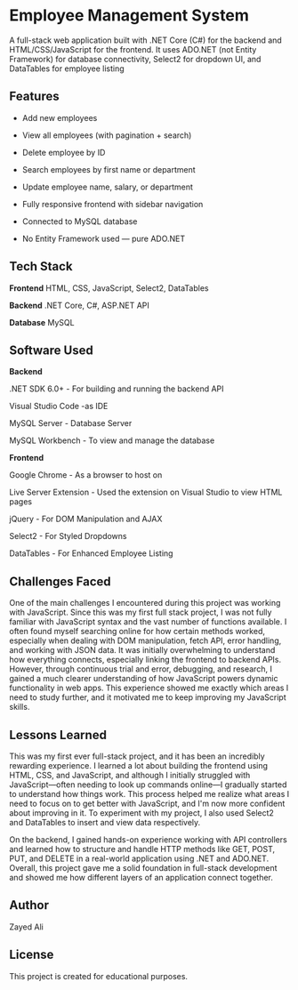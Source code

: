 
# Employee Management System
A full-stack web application built with .NET Core (C#) for the backend and HTML/CSS/JavaScript for the frontend. It uses ADO.NET (not Entity Framework) for database connectivity, Select2 for dropdown UI, and DataTables for employee listing



## Features

-  Add new employees

-  View all employees (with pagination + search)

-  Delete employee by ID

- Search employees by first name or department

- Update employee name, salary, or department

- Fully responsive frontend with sidebar navigation

- Connected to MySQL database

- No Entity Framework used — pure ADO.NET

## Tech Stack

**Frontend** HTML, CSS, JavaScript, Select2, DataTables

**Backend** .NET Core, C#, ASP.NET API

**Database** MySQL








##  Software Used

**Backend** 

.NET SDK 6.0+ - For building and running the backend API

Visual Studio Code -as IDE
 
MySQL Server - Database Server

MySQL Workbench - To view and manage the database



**Frontend**

Google Chrome - As a browser to host on

Live Server Extension - Used the extension on Visual Studio to view HTML pages

jQuery - For DOM Manipulation and AJAX

Select2 - For Styled Dropdowns

DataTables - For Enhanced Employee Listing




## Challenges Faced

One of the main challenges I encountered during this project was working with JavaScript. Since this was my first full stack project, I was not fully familiar with JavaScript syntax and the vast number of functions available. I often found myself searching online for how certain methods worked, especially when dealing with DOM manipulation, fetch API, error handling, and working with JSON data. It was initially overwhelming to understand how everything connects, especially linking the frontend to backend APIs. However, through continuous trial and error, debugging, and research, I gained a much clearer understanding of how JavaScript powers dynamic functionality in web apps. This experience showed me exactly which areas I need to study further, and it motivated me to keep improving my JavaScript skills.






## Lessons Learned

This was my first ever full-stack project, and it has been an incredibly rewarding experience. I learned a lot about building the frontend using HTML, CSS, and JavaScript, and although I initially struggled with JavaScript—often needing to look up commands online—I gradually started to understand how things work. This process helped me realize what areas I need to focus on to get better with JavaScript, and I'm now more confident about improving in it. To experiment with my project, I also used Select2 and DataTables to insert and view data respectively.  

On the backend, I gained hands-on experience working with API controllers and learned how to structure and handle HTTP methods like GET, POST, PUT, and DELETE in a real-world application using .NET and ADO.NET. Overall, this project gave me a solid foundation in full-stack development and showed me how different layers of an application connect together.


## Author
Zayed Ali

## License 
This project is created for educational purposes.



